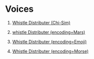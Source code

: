 # Voices

1. [Whistle Distributer (Chi-Sim)](dhatrutranquilis.github.io/ar_01)

2. [whistle Distributer (encoding=Mars)](dhatrutranquilis.github.io/ar_02)

3. [Whistle Distributer (encoding=Emoji)](dhatrutranquilis.github.io/ar_03)

4. [Whistle Distributer (encoding=Morse)](dhatrutranquilis.github.io/ar_04)

